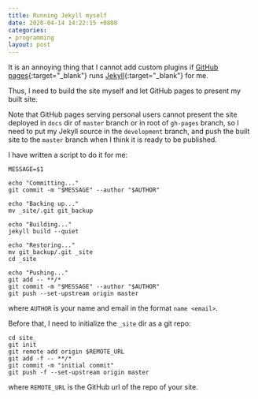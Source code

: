 ```yaml
---
title: Running Jekyll myself
date: 2020-04-14 14:22:15 +0800
categories:
- programming
layout: post
---
```


It is an annoying thing that I cannot add custom plugins
if [GitHub pages](https://pages.github.com/){:target="_blank"}
runs [Jekyll](https://jekyllrb.com/){:target="_blank"} for me.

Thus, I need to build the site myself and let GitHub pages to
present my built site.

Note that GitHub pages serving personal users cannot
present the site deployed in `docs` dir of `master` branch
or in root of `gh-pages` branch, so I need to put my Jekyll source
in the `development` branch, and push the built site to the `master`
branch when I think it is ready to be published.

I have written a script to do it for me:
```shell
MESSAGE=$1

echo "Committing..."
git commit -m "$MESSAGE" --author "$AUTHOR"

echo "Backing up..."
mv _site/.git git_backup

echo "Building..."
jekyll build --quiet

echo "Restoring..."
mv git_backup/.git _site
cd _site

echo "Pushing..."
git add -- **/*
git commit -m "$MESSAGE" --author "$AUTHOR"
git push --set-upstream origin master
```
where `AUTHOR` is your name and email in the format `name <email>`.

Before that, I need to initialize the `_site` dir as a git repo:
```shell
cd site_
git init
git remote add origin $REMOTE_URL
git add -f -- **/*
git commit -m "initial commit"
git push -f --set-upstream origin master
```
where `REMOTE_URL` is the GitHub url of the repo of your site.
